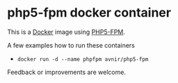 # php5-fpm docker container

This is a [Docker](http://www.docker.com) image using [PHP5-FPM](http://php-fpm.org/).


A few examples how to run these containers
- ```docker run -d --name phpfpm avnir/php5-fpm```


Feedback or improvements are welcome.